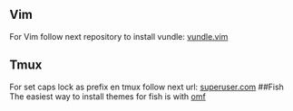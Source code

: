 ## Vim 
For Vim follow next repository to install vundle:
[vundle.vim](https://github.com/VundleVim/Vundle.vim)
## Tmux
For set caps lock as prefix en tmux follow next url:
[superuser.com](https://superuser.com/questions/1142577/bind-caps-lock-key-to-tmux-prefix-on-macos-sierra)
##Fish 
The easiest way to install themes for fish is with [omf](https://github.com/oh-my-fish/oh-my-fish)
